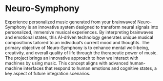 # Neuro-Symphony
Experience personalized music generated from your brainwaves!
Neuro-Symphony is an innovative system designed to transform neural signals into personalized, immersive musical experiences. By interpreting brainwaves and emotional states, this AI-driven technology generates unique musical compositions tailored to an individual’s current mood and thoughts. The primary objective of Neuro-Symphony is to enhance mental well-being, creativity, and overall quality of life through the therapeutic power of music.
The project brings an innovative approach to how we interact with machines by using music. This concept aligns with advanced human-machine interfaces that respond to human emotions and cognitive states, a key aspect of future integration scenarios.
